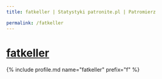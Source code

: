 ```yaml
---
title: fatkeller | Statystyki patronite.pl | Patromierz

permalink: /fatkeller
---
```


# [fatkeller](https://patronite.pl/fatkeller)

{% include profile.md name="fatkeller" prefix="f" %}

